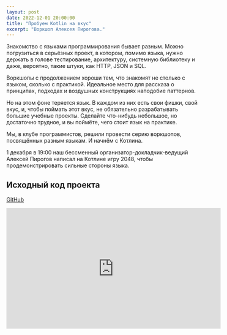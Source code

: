 ```yaml
---
layout: post
date: 2022-12-01 20:00:00
title: "Пробуем Kotlin на вкус"
excerpt: "Воркшоп Алексея Пирогова."
---
```


Знакомство с языками программирования бывает разным. Можно погрузиться в серьёзных проект, в котором, помимо языка, нужно держать в голове тестирование, архитектуру, системную библиотеку и даже, вероятно, такие штуки, как HTTP, JSON и SQL.

Воркшопы с продолжением хороши тем, что знакомят не столько с языком, сколько с практикой. Идеальное место для рассказа о принципах, подходах и воздушных конструкциях наподобие паттернов.

Но на этом фоне теряется язык. В каждом из них есть свои фишки, свой вкус, и, чтобы поймать этот вкус, не обязательно разрабатывать большие учебные проекты. Сделайте что-нибудь небольшое, но достаточно трудное, и вы поймёте, чего стоит язык на практике.

Мы, в клубе программистов, решили провести серию воркшопов, посвящённых разным языкам. И начнём с Котлина.

1 декабря в 19:00 наш бессменный организатор-докладчик-ведущий Алексей Пирогов написал на Котлине игру 2048, чтобы продемонстрировать сильные стороны языка.

## Исходный код проекта

[GitHub](https://github.com/astynax/game2048.kt)

<div class="video">
    <iframe width="560" height="315" src="https://www.youtube.com/embed/V2YqLtD3HoU" title="YouTube video player" frameborder="0" allow="accelerometer; autoplay; clipboard-write; encrypted-media; gyroscope; picture-in-picture; web-share" allowfullscreen></iframe>
</div>
